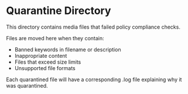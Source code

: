 # Quarantine Directory

This directory contains media files that failed policy compliance checks.

Files are moved here when they contain:
- Banned keywords in filename or description
- Inappropriate content
- Files that exceed size limits
- Unsupported file formats

Each quarantined file will have a corresponding .log file explaining why it was quarantined.